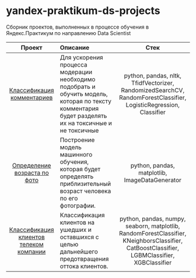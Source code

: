 # yandex-praktikum-ds-projects
Сборник проектов, выполненных в процессе обучения в Яндекс.Практикум по направлению Data Scientist

| Проект | Описание | Стек |
| :--------------------: | :--------------------- |:---------------------------:|
| [Классификация комментариев][1] | Для ускорения процесса модерации необходимо подобрать и обучить модель, которая по тексту комментария будет разделять их на токсичные и не токсичные | python, pandas, nltk, TfidfVectorizer, RandomizedSearchCV, RandomForestClassifier, LogisticRegression, Classifier |
| [Определение возраста по фото][2] | Построение модель машинного обучения, которая будет определять приблизительный возраст человека по его фотографии. | python, pandas, matplotlib, ImageDataGenerator |
| [Классификация клиентов телеком компании][3] | Классификация клиентов на ушедших и оставшихся с целью дальнейшего предотвращения оттока клиентов. | python, pandas, numpy, seaborn, matplotlib, RandomForestClassifier, KNeighborsClassifier, CatBoostClassifier, LGBMClassifier, XGBClassifier |

[1]: https://github.com/ElizavetaKondratenko/yandex-praktikum-ds-projects/tree/main/13-%D0%BA%D0%BB%D0%B0%D1%81%D1%81%D0%B8%D1%84%D0%B8%D0%BA%D0%B0%D1%86%D0%B8%D1%8F-%D0%BA%D0%BE%D0%BC%D0%BC%D0%B5%D0%BD%D1%82%D0%B0%D1%80%D0%B8%D0%B5%D0%B2
[2]: https://github.com/ElizavetaKondratenko/yandex-praktikum-ds-projects/tree/main/15-%D0%BE%D0%BF%D1%80%D0%B5%D0%B4%D0%B5%D0%BB%D0%B5%D0%BD%D0%B8%D0%B5-%D0%B2%D0%BE%D0%B7%D1%80%D0%B0%D1%81%D1%82%D0%B0-%D0%BF%D0%BE-%D1%84%D0%BE%D1%82%D0%BE
[3]: https://github.com/ElizavetaKondratenko/yandex-praktikum-ds-projects/tree/main/16-%D0%BA%D0%BB%D0%B0%D1%81%D1%81%D0%B8%D1%84%D0%B8%D0%BA%D0%B0%D1%86%D0%B8%D1%8F-%D0%BA%D0%BB%D0%B8%D0%B5%D0%BD%D1%82%D0%BE%D0%B2-%D1%82%D0%B5%D0%BB%D0%B5%D0%BA%D0%BE%D0%BC-%D0%BA%D0%BE%D0%BC%D0%BF%D0%B0%D0%BD%D0%B8%D0%B8
